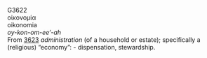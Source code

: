 <body>
  <p>G3622<br>  οἰκονομία  <br> oikonomia  <br><i>oy-kon-om-ee‘-ah </i><br>From <a href="g3623.htm">3623</a>  <i>administration</i> (of a household or estate); specifically a (religious) “economy”: - dispensation, stewardship.<br></p>
 </body>